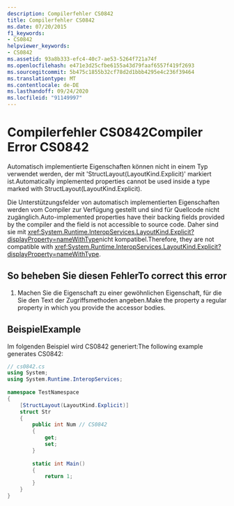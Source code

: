```yaml
---
description: Compilerfehler CS0842
title: Compilerfehler CS0842
ms.date: 07/20/2015
f1_keywords:
- CS0842
helpviewer_keywords:
- CS0842
ms.assetid: 93a8b333-efc4-40c7-ae53-5264f721a74f
ms.openlocfilehash: e471e3d25cfbe6155a43d79faaf6557f419f2693
ms.sourcegitcommit: 5b475c1855b32cf78d2d1bbb4295e4c236f39464
ms.translationtype: MT
ms.contentlocale: de-DE
ms.lasthandoff: 09/24/2020
ms.locfileid: "91149997"
---
```

# <a name="compiler-error-cs0842"></a><span data-ttu-id="83dbf-103">Compilerfehler CS0842</span><span class="sxs-lookup"><span data-stu-id="83dbf-103">Compiler Error CS0842</span></span>

<span data-ttu-id="83dbf-104">Automatisch implementierte Eigenschaften können nicht in einem Typ verwendet werden, der mit 'StructLayout(LayoutKind.Explicit)' markiert ist.</span><span class="sxs-lookup"><span data-stu-id="83dbf-104">Automatically implemented properties cannot be used inside a type marked with StructLayout(LayoutKind.Explicit).</span></span>  
  
 <span data-ttu-id="83dbf-105">Die Unterstützungsfelder von automatisch implementierten Eigenschaften werden vom Compiler zur Verfügung gestellt und sind für Quellcode nicht zugänglich.</span><span class="sxs-lookup"><span data-stu-id="83dbf-105">Auto-implemented properties have their backing fields provided by the compiler and the field is not accessible to source code.</span></span> <span data-ttu-id="83dbf-106">Daher sind sie mit <xref:System.Runtime.InteropServices.LayoutKind.Explicit?displayProperty=nameWithType>nicht kompatibel.</span><span class="sxs-lookup"><span data-stu-id="83dbf-106">Therefore, they are not compatible with <xref:System.Runtime.InteropServices.LayoutKind.Explicit?displayProperty=nameWithType>.</span></span>  
  
## <a name="to-correct-this-error"></a><span data-ttu-id="83dbf-107">So beheben Sie diesen Fehler</span><span class="sxs-lookup"><span data-stu-id="83dbf-107">To correct this error</span></span>  
  
1. <span data-ttu-id="83dbf-108">Machen Sie die Eigenschaft zu einer gewöhnlichen Eigenschaft, für die Sie den Text der Zugriffsmethoden angeben.</span><span class="sxs-lookup"><span data-stu-id="83dbf-108">Make the property a regular property in which you provide the accessor bodies.</span></span>  
  
## <a name="example"></a><span data-ttu-id="83dbf-109">Beispiel</span><span class="sxs-lookup"><span data-stu-id="83dbf-109">Example</span></span>  

 <span data-ttu-id="83dbf-110">Im folgenden Beispiel wird CS0842 generiert:</span><span class="sxs-lookup"><span data-stu-id="83dbf-110">The following example generates CS0842:</span></span>  
  
```csharp  
// cs0842.cs  
using System;  
using System.Runtime.InteropServices;  
  
namespace TestNamespace  
{  
    [StructLayout(LayoutKind.Explicit)]  
    struct Str  
    {  
        public int Num // CS0842  
        {  
            get;  
            set;  
        }  
  
        static int Main()  
        {  
            return 1;  
        }  
    }  
}  
```
